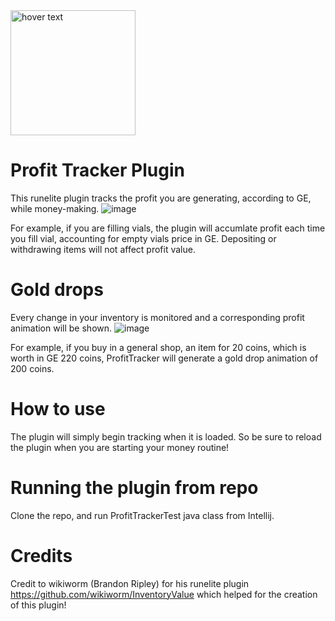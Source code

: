  <img src="https://oldschool.runescape.wiki/images/thumb/3/36/Coins_10000_detail.png/1024px-Coins_10000_detail.png?e07e3" width="200" title="hover text">
 
# Profit Tracker Plugin
This runelite plugin tracks the profit you are generating, according to GE, while money-making.
![image](https://user-images.githubusercontent.com/8212109/94357201-5d4c1780-009f-11eb-9c73-17c279edd613.png)

For example, if you are filling vials, the plugin will accumlate profit each time you fill vial, accounting for empty vials price in GE.
Depositing or withdrawing items will not affect profit value.


# Gold drops
Every change in your inventory is monitored and a corresponding profit animation will be shown.
![image](https://user-images.githubusercontent.com/8212109/94357070-393c0680-009e-11eb-96a1-8fa7469ee6e1.png)

For example, if you buy in a general shop, an item for 20 coins, which is worth in GE 220 coins,
ProfitTracker will generate a gold drop animation of 200 coins.

# How to use
The plugin will simply begin tracking when it is loaded. So be sure to reload the plugin when you are starting your money routine!

# Running the plugin from repo
Clone the repo, and run ProfitTrackerTest java class from Intellij.

# Credits
Credit to wikiworm (Brandon Ripley) for his runelite plugin
https://github.com/wikiworm/InventoryValue
which helped for the creation of this plugin!

